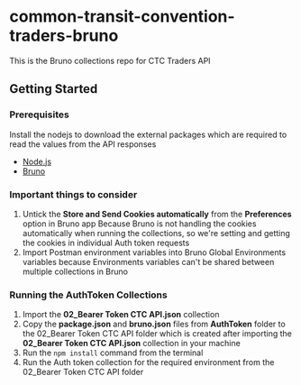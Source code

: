 
# common-transit-convention-traders-bruno

This is the Bruno collections repo for CTC Traders API

## Getting Started

### Prerequisites
Install the nodejs to download the external packages which are required to read the values from the API responses
* [Node.js](https://nodejs.org/en/download)
* [Bruno](https://www.usebruno.com/downloads)

### Important things to consider
1. Untick the **Store and Send Cookies automatically** from the **Preferences** option in Bruno app Because Bruno is not handling the cookies automatically when running the collections, so we're setting and getting the cookies in individual Auth token requests
2. Import Postman environment variables into Bruno Global Environments variables because Environments variables can't be shared between multiple collections in Bruno

### Running the AuthToken Collections
1. Import the **02_Bearer Token CTC API.json** collection
2. Copy the **package.json** and **bruno.json** files from **AuthToken** folder to the 02_Bearer Token CTC API folder which is created after importing the **02_Bearer Token CTC API.json** collection in your machine
3. Run the `npm install` command from the terminal
4. Run the Auth token collection for the required environment from the 02_Bearer Token CTC API folder

